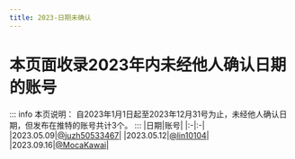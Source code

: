 ```yaml
---
title: 2023-日期未确认
---
```

# 本页面收录2023年内未经他人确认日期的账号
::: info 本页说明：
自2023年1月1日起至2023年12月31号为止，未经他人确认日期，但发布在推特的账号共计3个。
:::
|日期|账号|
|:-|:-|
|2023.05.09|[@juzh50533467](https://twitter.com/juzh50533467)|
|2023.05.12|[@lin10104](https://twitter.com/lin10104)|
|2023.09.16|[@MocaKawai](https://twitter.com/MocaKawai)|
